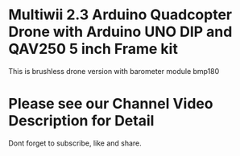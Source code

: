 # Multiwii 2.3 Arduino Quadcopter Drone with Arduino UNO DIP and QAV250 5 inch Frame kit
This is brushless drone version with barometer module bmp180

<h1>Please see our Channel Video Description for Detail</h1>
<p>Dont forget to subscribe, like and share.</p>
